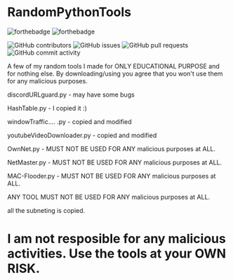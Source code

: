 # RandomPythonTools

![forthebadge](https://forthebadge.com/images/badges/made-with-python.svg)
![forthebadge](http://forthebadge.com/images/badges/built-with-love.svg)

![GitHub contributors](https://img.shields.io/github/contributors/TheGhostRoot/RandomPythonTools)
![GitHub issues](https://img.shields.io/github/issues/TheGhostRoot/RandomPythonTools)
![GitHub pull requests](https://img.shields.io/github/issues-pr/TheGhostRoot/RandomPythonTools)
![GitHub commit activity](https://img.shields.io/github/commit-activity/m/TheGhostRoot/RandomPythonTools)

A few of my random tools I made for ONLY EDUCATIONAL PURPOSE and for nothing else. By downloading/using you agree that you won't use them for any malicious purposes.

discordURLguard.py - may have some bugs


HashTable.py - I copied it :)


windowTraffic.... .py - copied and modified


youtubeVideoDownloader.py - copied and modified


OwnNet.py - MUST NOT BE USED FOR ANY malicious purposes at ALL.

NetMaster.py - MUST NOT BE USED FOR ANY malicious purposes at ALL.

MAC-Flooder.py - MUST NOT BE USED FOR ANY malicious purposes at ALL.

ANY TOOL MUST NOT BE USED FOR ANY malicious purposes at ALL.

all the subneting is copied.

# I am not resposible for any malicious activities. Use the tools at your OWN RISK. 

